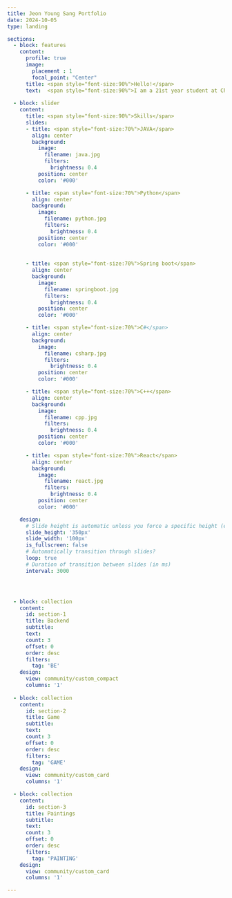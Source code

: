 ```yaml
---
title: Jeon Young Sang Portfolio
date: 2024-10-05
type: landing

sections:
  - block: features
    content:
      profile: true
      image: 
        placement : 1
        focal_point: "Center"
      title: <span style="font-size:90%">Hello!</span>
      text:  <span style="font-size:90%">I am a 21st year student at Chonbuk National University, majoring in Computer Science. I am interested in backend and currently studying Springboot and JAVA.</span>
  
  - block: slider
    content:
      title: <span style="font-size:90%">Skills</span>
      slides:
      - title: <span style="font-size:70%">JAVA</span>
        align: center
        background:
          image:
            filename: java.jpg
            filters:
              brightness: 0.4
          position: center
          color: '#000'

      - title: <span style="font-size:70%">Python</span>
        align: center
        background:
          image:
            filename: python.jpg
            filters:
              brightness: 0.4
          position: center
          color: '#000'
          
      
      - title: <span style="font-size:70%">Spring boot</span>
        align: center
        background:
          image:
            filename: springboot.jpg
            filters:
              brightness: 0.4
          position: center
          color: '#000'

      - title: <span style="font-size:70%">C#</span>
        align: center
        background:
          image:
            filename: csharp.jpg
            filters:
              brightness: 0.4
          position: center
          color: '#000'

      - title: <span style="font-size:70%">C++</span>
        align: center
        background:
          image:
            filename: cpp.jpg
            filters:
              brightness: 0.4
          position: center
          color: '#000'

      - title: <span style="font-size:70%">React</span>
        align: center
        background:
          image:
            filename: react.jpg
            filters:
              brightness: 0.4
          position: center
          color: '#000'

    design:
      # Slide height is automatic unless you force a specific height (e.g. '400px')
      slide_height: '350px'
      slide_width: '100px'
      is_fullscreen: false
      # Automatically transition through slides?
      loop: true
      # Duration of transition between slides (in ms)
      interval: 3000




  - block: collection
    content:
      id: section-1
      title: Backend
      subtitle:
      text:
      count: 3
      offset: 0
      order: desc
      filters:
        tag: 'BE'
    design:
      view: community/custom_compact
      columns: '1'
  
  - block: collection
    content:
      id: section-2
      title: Game
      subtitle:
      text:
      count: 3
      offset: 0
      order: desc
      filters:
        tag: 'GAME'
    design:
      view: community/custom_card
      columns: '1'

  - block: collection
    content:
      id: section-3
      title: Paintings
      subtitle:
      text:
      count: 3
      offset: 0
      order: desc
      filters:
        tag: 'PAINTING'
    design:
      view: community/custom_card
      columns: '1'

---
```


